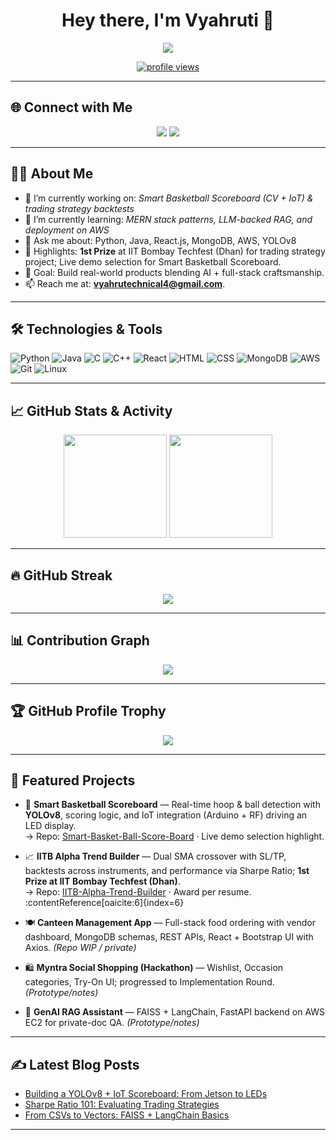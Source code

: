 <!-- Header Image -->
<h1 align="center">Hey there, I'm Vyahruti 👋</h1>

<p align="center">
  <img src="https://readme-typing-svg.herokuapp.com?font=Fira+Code&size=22&duration=3000&pause=1000&center=true&vCenter=true&width=540&lines=Full-Stack+Developer;RAG+%2F+LLM+Enthusiast;Hackathon+Winner+(IIT+B)+;Always+learning+new+things!">
</p>

<p align="center">
  <a href="https://github.com/Vyahruti">
    <img src="https://komarev.com/ghpvc/?username=Vyahruti&style=flat-square&color=blue" alt="profile views" />
  </a>
</p>

---

## 🌐 Connect with Me

<p align="center">
  <a href="https://github.com/Vyahruti"><img src="https://img.shields.io/badge/GitHub-100000?style=for-the-badge&logo=github&logoColor=white"/></a>
  <a href="mailto:vyahrutechnical4@gmail.com"><img src="https://img.shields.io/badge/Email-0078D4?style=for-the-badge&logo=gmail&logoColor=white"/></a> <!-- from resume :contentReference[oaicite:0]{index=0} -->
</p>

---

## 👨‍💻 About Me

- 🔭 I’m currently working on: *Smart Basketball Scoreboard (CV + IoT) & trading strategy backtests*
- 🌱 I’m currently learning: *MERN stack patterns, LLM-backed RAG, and deployment on AWS*
- 💬 Ask me about: Python, Java, React.js, MongoDB, AWS, YOLOv8
- 🏅 Highlights: **1st Prize** at IIT Bombay Techfest (Dhan) for trading strategy project; Live demo selection for Smart Basketball Scoreboard. 
- 🎯 Goal: Build real-world products blending AI + full-stack craftsmanship.
- 📫 Reach me at: **vyahrutechnical4@gmail.com**. 

---

## 🛠️ Technologies & Tools

![Python](https://img.shields.io/badge/Python-3776AB?style=for-the-badge&logo=python&logoColor=white)
![Java](https://img.shields.io/badge/Java-ED8B00?style=for-the-badge&logo=openjdk&logoColor=white)
![C](https://img.shields.io/badge/C-00599C?style=for-the-badge&logo=c&logoColor=white)
![C++](https://img.shields.io/badge/C++-00599C?style=for-the-badge&logo=c%2B%2B&logoColor=white)
![React](https://img.shields.io/badge/React-20232A?style=for-the-badge&logo=react&logoColor=61DAFB)
![HTML](https://img.shields.io/badge/HTML5-e34f26?style=for-the-badge&logo=html5&logoColor=white)
![CSS](https://img.shields.io/badge/CSS3-264de4?style=for-the-badge&logo=css3&logoColor=white)
![MongoDB](https://img.shields.io/badge/MongoDB-4EA94B?style=for-the-badge&logo=mongodb&logoColor=white)
![AWS](https://img.shields.io/badge/AWS-232F3E?style=for-the-badge&logo=amazon-aws&logoColor=white)
![Git](https://img.shields.io/badge/Git-F05032?style=for-the-badge&logo=git&logoColor=white)
![Linux](https://img.shields.io/badge/Linux-FCC624?style=for-the-badge&logo=linux&logoColor=black)

---

## 📈 GitHub Stats & Activity

<p align="center">
  <img src="https://github-readme-stats.vercel.app/api?username=Vyahruti&show_icons=true&theme=radical" height="165" />
  <img src="https://github-readme-stats.vercel.app/api/top-langs/?username=Vyahruti&layout=compact&theme=radical" height="165" />
</p>

---

## 🔥 GitHub Streak

<p align="center">
  <img src="https://github-readme-streak-stats.herokuapp.com?user=Vyahruti&theme=radical&hide_border=false" />
</p>

---

## 📊 Contribution Graph

<p align="center">
  <img src="https://github-readme-activity-graph.vercel.app/graph?username=Vyahruti&theme=rogue&area=true&hide_border=true" />
</p>

---

## 🏆 GitHub Profile Trophy

<p align="center">
  <img src="https://github-profile-trophy.vercel.app/?username=Vyahruti&theme=algolia&no-frame=true&column=7" />
</p>

---

## 📌 Featured Projects

- 🏀 **Smart Basketball Scoreboard** — Real-time hoop & ball detection with **YOLOv8**, scoring logic, and IoT integration (Arduino + RF) driving an LED display.  
  → Repo: [Smart-Basket-Ball-Score-Board](https://github.com/Vyahruti/Smart-Basket-Ball-Score-Board)  · Live demo selection highlight. 

- 📈 **IITB Alpha Trend Builder** — Dual SMA crossover with SL/TP, backtests across instruments, and performance via Sharpe Ratio; **1st Prize at IIT Bombay Techfest (Dhan)**.  
  → Repo: [IITB-Alpha-Trend-Builder](https://github.com/Vyahruti/IITB-Alpha-Trend-Builder) · Award per resume. :contentReference[oaicite:6]{index=6}

- 🍽️ **Canteen Management App** — Full-stack food ordering with vendor dashboard, MongoDB schemas, REST APIs, React + Bootstrap UI with Axios. *(Repo WIP / private)* 
- 🛍️ **Myntra Social Shopping (Hackathon)** — Wishlist, Occasion categories, Try-On UI; progressed to Implementation Round. *(Prototype/notes)* 

- 🤖 **GenAI RAG Assistant** — FAISS + LangChain, FastAPI backend on AWS EC2 for private-doc QA. *(Prototype/notes)* 
---

## ✍️ Latest Blog Posts
<!-- Optional: replace with your posts or remove this section -->
- [Building a YOLOv8 + IoT Scoreboard: From Jetson to LEDs](#)
- [Sharpe Ratio 101: Evaluating Trading Strategies](#)
- [From CSVs to Vectors: FAISS + LangChain Basics](#)

---

<!---
This README is customized for Vyahruti (github.com/Vyahruti).
--->
